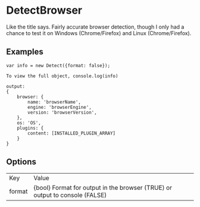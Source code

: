 # DetectBrowser

Like the title says.  Fairly accurate browser detection, though I only had a chance to test it on Windows (Chrome/Firefox) and Linux (Chrome/Firefox).

## Examples

```
var info = new Detect({format: false});

To view the full object, console.log(info)

output: 
{
	browser: {
		name: 'browserName', 
		engine: 'browserEngine', 
		version: 'browserVersion',
	},
	os: 'OS',
	plugins: {
		content: [INSTALLED_PLUGIN_ARRAY]
	}
}
```

## Options

<table>
	<tr>
		<td>Key</td>
		<td>Value</td>
	</tr>
	<tr>
		<td>format</td>
		<td>{bool} Format for output in the browser (TRUE) or output to console (FALSE)</td>
	</tr>
</table>